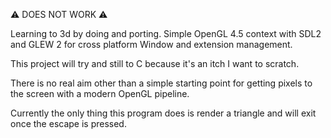 :warning: DOES NOT WORK :warning:

Learning to 3d by doing and porting. Simple OpenGL 4.5 context with SDL2 and
GLEW 2 for cross platform Window and extension management.

This project will try and still to C because it's an itch I want to scratch.

There is no real aim other than a simple starting point for getting pixels to
the screen with a modern OpenGL pipeline.

Currently the only thing this program does is render a triangle and will exit
once the escape is pressed.
